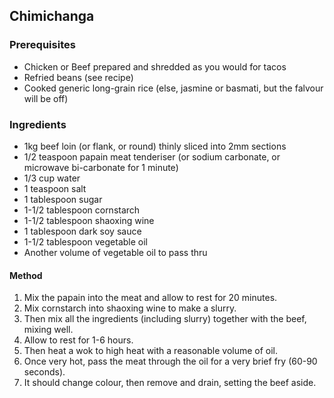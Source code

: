 ## Chimichanga

### Prerequisites

* Chicken or Beef prepared and shredded as you would for tacos
* Refried beans (see recipe)
* Cooked generic long-grain rice (else, jasmine or basmati, but the falvour will be off)

### Ingredients

* 1kg beef loin (or flank, or round) thinly sliced into 2mm sections
* 1/2 teaspoon papain meat tenderiser (or sodium carbonate, or microwave bi-carbonate for 1 minute)
* 1/3 cup water
* 1 teaspoon salt
* 1 tablespoon sugar
* 1-1/2 tablespoon cornstarch
* 1-1/2 tablespoon shaoxing wine
* 1 tablespoon dark soy sauce
* 1-1/2 tablespoon vegetable oil
* Another volume of vegetable oil to pass thru

#### Method

1. Mix the papain into the meat and allow to rest for 20 minutes.
1. Mix cornstarch into shaoxing wine to make a slurry.
1. Then mix all the ingredients (including slurry) together with the beef, mixing well.
1. Allow to rest for 1-6 hours.
1. Then heat a wok to high heat with a reasonable volume of oil.
1. Once very hot, pass the meat through the oil for a very brief fry (60-90 seconds).
1. It should change colour, then remove and drain, setting the beef aside.
